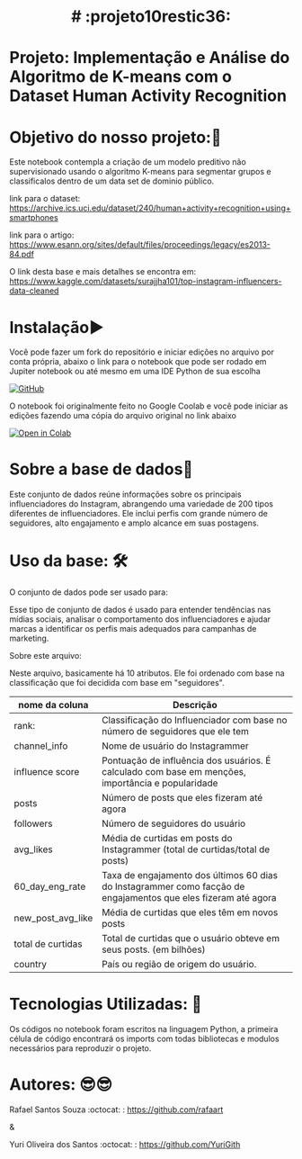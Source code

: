 <h1 align="center"># :projeto10restic36:</h1>

# Projeto: Implementação e Análise do Algoritmo de K-means com o Dataset Human Activity Recognition

# Objetivo do nosso projeto:🎯

Este notebook contempla a criação de um modelo preditivo não supervisionado usando o algoritmo K-means para segmentar grupos e classificalos dentro de um data set de dominio público.

link para o dataset: https://archive.ics.uci.edu/dataset/240/human+activity+recognition+using+smartphones

link para o artigo: https://www.esann.org/sites/default/files/proceedings/legacy/es2013-84.pdf

O link desta base e mais detalhes se encontra em: https://www.kaggle.com/datasets/surajjha101/top-instagram-influencers-data-cleaned

# Instalação▶️
Você pode fazer um fork do repositório e iniciar edições no arquivo por conta própria, abaixo o link para o notebook que pode ser rodado em Jupiter notebook ou até mesmo em uma IDE Python de sua escolha

[![GitHub](https://img.shields.io/badge/github-%23121011.svg?style=for-the-badge&logo=github&logoColor=white)](https://github.com/rafaart/projeto10Restic36/blob/develop/K_MEANS_UNID_10.ipynb)

O notebook foi originalmente feito no Google Coolab e você pode iniciar as edições fazendo uma cópia do arquivo original no link abaixo

[![Open in Colab](https://colab.research.google.com/assets/colab-badge.svg)](https://colab.research.google.com/drive/1DjoKKDo27wydZiRLmYIWOLCZQHBtJAgy?usp=sharing)

# Sobre a base de dados🎲
Este conjunto de dados reúne informações sobre os principais influenciadores do Instagram, abrangendo uma variedade de 200 tipos diferentes de influenciadores. Ele inclui perfis com grande número de seguidores, alto engajamento e amplo alcance em suas postagens.


# Uso da base: 🛠️

O conjunto de dados pode ser usado para:

Esse tipo de conjunto de dados é usado para entender tendências nas mídias sociais, analisar o comportamento dos influenciadores e ajudar marcas a identificar os perfis mais adequados para campanhas de marketing.


Sobre este arquivo:

Neste arquivo, basicamente há 10 atributos. Ele foi ordenado com base na classificação que foi decidida com base em "seguidores".

| nome da coluna | Descrição |
| ------------ | ------------ |
| rank: | Classificação do Influenciador com base no número de seguidores que ele tem |
| channel_info | Nome de usuário do Instagrammer |
| influence score | Pontuação de influência dos usuários. É calculado com base em menções, importância e popularidade |
| posts |  Número de posts que eles fizeram até agora |
| followers | Número de seguidores do usuário|
| avg_likes | Média de curtidas em posts do Instagrammer (total de curtidas/total de posts) |
| 60_day_eng_rate | Taxa de engajamento dos últimos 60 dias do Instagrammer como facção de engajamentos que eles fizeram até agora |
| new_post_avg_like | Média de curtidas que eles têm em novos posts |
| total de curtidas | Total de curtidas que o usuário obteve em seus posts. (em bilhões) |
| country | País ou região de origem do usuário. |


# Tecnologias Utilizadas: 🚀
Os códigos no notebook foram escritos na linguagem Python, a primeira célula de código encontrará os imports com todas bibliotecas e modulos necessários para reproduzir o projeto.

# Autores: 😎😎
Rafael Santos Souza :octocat: : https://github.com/rafaart

& 

Yuri Oliveira dos Santos :octocat: : https://github.com/YuriGith
